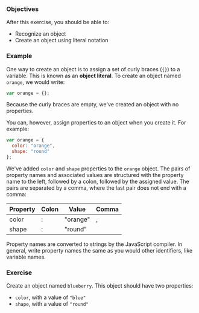 <!--{ ids:[175], language:'JavaScript', type:'workshop', order: 1, name:'Object Literal', description:'The simplest way to create an object' }-->

### Objectives

After this exercise, you should be able to:

- Recognize an object
- Create an object using literal notation

### Example

One way to create an object is to assign a set of curly braces (`{}`) to a variable. This is known as an __object literal__. To create an object named `orange`, we would write:

```js
var orange = {};
```

Because the curly braces are empty, we've created an object with no properties.

You can, however, assign properties to an object when you create it. For example:

```js
var orange = {
  color: "orange",
  shape: "round"
};
```

We've added `color` and `shape` properties to the `orange` object. The pairs of property names and associated values are structured with the property name to the left, followed by a colon, followed by the assigned value. The pairs are separated by a comma, where the last pair does not end with a comma:

| Property | Colon | Value    | Comma  |
| -------- | ----- | -------- | ------ |
| color	   | :     | "orange" | ,      |
| shape    | :     | "round"  | &nbsp; |

Property names are converted to strings by the JavaScript compiler. In general, write property names the same as you would other identifiers, like variable names.

### Exercise

Create an object named `blueberry`. This object should have two properties:

  - `color`, with a value of `"blue"`
  - `shape`, with a value of `"round"`
